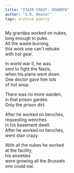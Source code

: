 ```yaml
---
title: "STAIR CRAZY: GRANDPA"
author: "S.R. Weaver"
tags: archive poetry
---
```

My grandpa worked on nukes,<br />
long enough to puke.<br />
All the waste burning,<br />
this work one can't rebuke<br />
with hot gear.

In world war II, he was<br />
sent to fight the Nazis,<br />
when his plane went down.<br />
One doctor gave him lots<br />
of hot soup.

There was no more warden,<br />
in that prison garden.<br />
Only the prison dirt.

After he worked on benches,<br />
requesting wenches<br />
in his basement dwell.<br />
After he worked on benches,<br />
went stair crazy.

With all the nukes he worked<br />
at the facility,<br />
his anxieties<br />
were growing all the Brussels<br />
one could eat.


